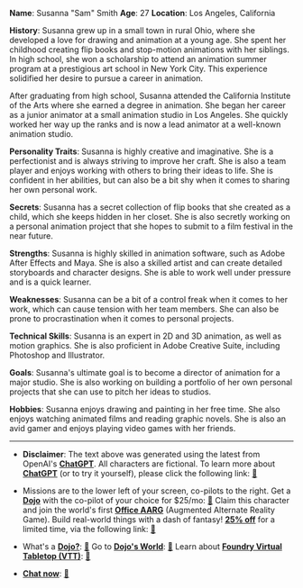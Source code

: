 **Name**: Susanna "Sam" Smith
**Age**: 27
**Location**: Los Angeles, California

**History**: Susanna grew up in a small town in rural Ohio, where she developed a love for drawing and animation at a young age. She spent her childhood creating flip books and stop-motion animations with her siblings. In high school, she won a scholarship to attend an animation summer program at a prestigious art school in New York City. This experience solidified her desire to pursue a career in animation.

After graduating from high school, Susanna attended the California Institute of the Arts where she earned a degree in animation. She began her career as a junior animator at a small animation studio in Los Angeles. She quickly worked her way up the ranks and is now a lead animator at a well-known animation studio.

**Personality Traits**: Susanna is highly creative and imaginative. She is a perfectionist and is always striving to improve her craft. She is also a team player and enjoys working with others to bring their ideas to life. She is confident in her abilities, but can also be a bit shy when it comes to sharing her own personal work.

**Secrets**: Susanna has a secret collection of flip books that she created as a child, which she keeps hidden in her closet. She is also secretly working on a personal animation project that she hopes to submit to a film festival in the near future.

**Strengths**: Susanna is highly skilled in animation software, such as Adobe After Effects and Maya. She is also a skilled artist and can create detailed storyboards and character designs. She is able to work well under pressure and is a quick learner.

**Weaknesses**: Susanna can be a bit of a control freak when it comes to her work, which can cause tension with her team members. She can also be prone to procrastination when it comes to personal projects.

**Technical Skills**: Susanna is an expert in 2D and 3D animation, as well as motion graphics. She is also proficient in Adobe Creative Suite, including Photoshop and Illustrator.

**Goals**: Susanna's ultimate goal is to become a director of animation for a major studio. She is also working on building a portfolio of her own personal projects that she can use to pitch her ideas to studios.

**Hobbies**: Susanna enjoys drawing and painting in her free time. She also enjoys watching animated films and reading graphic novels. She is also an avid gamer and enjoys playing video games with her friends.
 

---
* **Disclaimer**: The text above was generated using the latest from OpenAI's [**ChatGPT**](https://openai.com/blog/chatgpt/).  All characters are fictional.  To learn more about [**ChatGPT**](https://openai.com/blog/chatgpt/) (or to try it yourself), please click the following link: [:closed_book:](https://openai.com/blog/chatgpt/)

* Missions are to the lower left of your screen, co-pilots to the right. Get a [**Dojo**](https://workmates.live/marketplace) with the co-pilot of your choice for $25/mo: [:green_book:](https://workmates.live/marketplace) Claim this character and join the world's first [**Office AARG**](https://dojos.world) (Augmented Alternate Reality Game). Build real-world things with a dash of fantasy! [**25% off**](https://blog.workmates.live/deal-on-a-dojo) for a limited time, via the following link: [:green_book:](https://blog.workmates.live/deal-on-a-dojo) 

* What's a [**Dojo?**](https://workdojos.com): [:blue_book:](https://workdojos.com)  Go to [**Dojo's World**](https://dojos.world): [:blue_book:](https://dojos.world)  Learn about [**Foundry Virtual Tabletop (VTT)**](https://foundryvtt.com): [:closed_book:](https://foundryvtt.com/)

* [**Chat now**](https://chat.workmates.live/channel/support): [:ledger:](https://chat.workmates.live/channel/support)